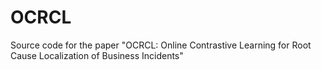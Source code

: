 # OCRCL
Source code for the paper "OCRCL: Online Contrastive Learning for Root Cause Localization of Business Incidents"
